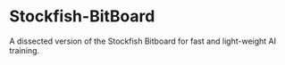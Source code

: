 # Stockfish-BitBoard

A dissected version of the Stockfish Bitboard for fast and light-weight AI training.
